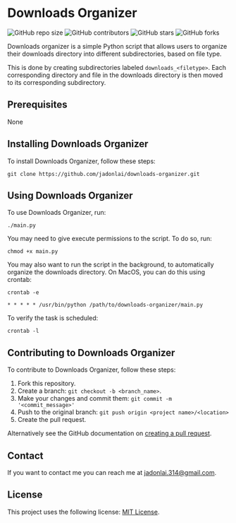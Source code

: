# Downloads Organizer

![GitHub repo size](https://img.shields.io/github/repo-size/jadonlai/downloads-organizer)
![GitHub contributors](https://img.shields.io/github/contributors/jadonlai/downloads-organizer)
![GitHub stars](https://img.shields.io/github/stars/jadonlai/downloads-organizer?style=social)
![GitHub forks](https://img.shields.io/github/forks/jadonlai/downloads-organizer?style=social)

Downloads organizer is a simple Python script that allows users to organize their downloads directory into different subdirectories, based on file type.

This is done by creating subdirectories labeled `downloads_<filetype>`. Each corresponding directory and file in the downloads directory is then moved to its corresponding subdirectory.

## Prerequisites

None

## Installing Downloads Organizer

To install Downloads Organizer, follow these steps:

```
git clone https://github.com/jadonlai/downloads-organizer.git
```

## Using Downloads Organizer

To use Downloads Organizer, run:

```
./main.py
```

You may need to give execute permissions to the script. To do so, run:

```
chmod +x main.py
```

You may also want to run the script in the background, to automatically organize the downloads directory. On MacOS, you can do this using crontab:

```
crontab -e
```

```
* * * * * /usr/bin/python /path/to/downloads-organizer/main.py
```

To verify the task is scheduled:

```
crontab -l
```

## Contributing to Downloads Organizer

To contribute to Downloads Organizer, follow these steps:

1. Fork this repository.
2. Create a branch: `git checkout -b <branch_name>`.
3. Make your changes and commit them: `git commit -m '<commit_message>'`
4. Push to the original branch: `git push origin <project name>/<location>`
5. Create the pull request.

Alternatively see the GitHub documentation on [creating a pull request](https://help.github.com/en/github/collaborating-with-issues-and-pull-requests/creating-a-pull-request).

## Contact

If you want to contact me you can reach me at <jadonlai.314@gmail.com>.

## License

This project uses the following license: [MIT License](https://github.com/jadonlai/downloads-organizer?tab=MIT-1-ov-file).
